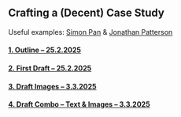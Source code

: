 ## Crafting a (Decent) Case Study

Useful examples: [Simon Pan](https://simonpan.com/work/uber/) & [Jonathan Patterson](https://www.jonathanpatterson.com/index.html)

#### [1. Outline – 25.2.2025](draft-25-2.md)
#### [2. First Draft – 25.2.2025](draft2-25-2.md)
#### [3. Draft Images – 3.3.2025](draft-images-3-3.md)
#### [4. Draft Combo – Text & Images – 3.3.2025](draft-text-image-combo.md)
